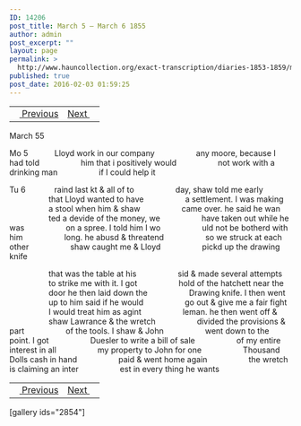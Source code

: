 ```yaml
---
ID: 14206
post_title: March 5 – March 6 1855
author: admin
post_excerpt: ""
layout: page
permalink: >
  http://www.hauncollection.org/exact-transcription/diaries-1853-1859/march-5-march-6-1855/
published: true
post_date: 2016-02-03 01:59:25
---
```

<table style="width: 100%;" align="center">
<tbody>
<tr>
<td><a href="http://www.hauncollection.org/version-2/diaries-1853-1859/march-1-march-5-1855/"><img src="https://lh3.googleusercontent.com/-EFJpxxNiPNw/VqgtWBCZrMI/AAAAAAAAAFU/WfY4lPFWWkg/s800-Ic42/Soeb-Plain-Arrows-8-10px.png" alt="" width="10" height="10" /> Previous</a></td>
<td style="text-align: right;"><a href="http://www.hauncollection.org/version-2/diaries-1853-1859/march-7-march-11-1855/">Next <img src="https://lh3.googleusercontent.com/-67k0cYlpXHw/VqgtWKz1MXI/AAAAAAAAAFU/k9PW_Piyurk/s800-Ic42/Soeb-Plain-Arrows-5-10px.png" alt="" width="10" height="10" /></a></td>
</tr>
</tbody>
</table>
March 55

Mo 5            Lloyd work in our company
<span style="margin-left: 70px;">any moore, because I had told
<span style="margin-left: 70px;">him that i positively would
<span style="margin-left: 70px;">not work with a drinking man
<span style="margin-left: 70px;">if I could help it</span></span></span></span>

Tu 6             raind last kt &amp; all of to
<span style="margin-left: 70px;">day, shaw told me early
<span style="margin-left: 70px;">that Lloyd wanted to have
<span style="margin-left: 70px;">a settlement. I was making
<span style="margin-left: 70px;">a stool when him &amp; shaw
<span style="margin-left: 70px;">came over. he said he wan
<span style="margin-left: 70px;">ted a devide of the money, we
<span style="margin-left: 70px;">have taken out while he was
<span style="margin-left: 70px;">on a spree. I told him I wo
<span style="margin-left: 70px;">uld not be botherd with him
<span style="margin-left: 70px;">long. he abusd &amp; threatend
<span style="margin-left: 70px;">so we struck at each other
<span style="margin-left: 70px;">shaw caught me &amp; Lloyd
<span style="margin-left: 70px;">pickd up the drawing knife</span></span></span></span></span></span></span></span></span></span></span></span></span>

<span style="margin-left: 70px;">that was the table at his
<span style="margin-left: 70px;">sid &amp; made several attempts
<span style="margin-left: 70px;">to strike me with it. I got
<span style="margin-left: 70px;">hold of the hatchett near the
<span style="margin-left: 70px;">door he then laid down the
<span style="margin-left: 70px;">Drawing knife. I then went
<span style="margin-left: 70px;">up to him said if he would
<span style="margin-left: 70px;">go out &amp; give me a fair fight
<span style="margin-left: 70px;">I would treat him as agint
<span style="margin-left: 70px;">leman. he then went off &amp;
<span style="margin-left: 70px;">shaw Lawrance &amp; the wretch
<span style="margin-left: 70px;">divided the provisions &amp; part
<span style="margin-left: 70px;">of the tools. I shaw &amp; John
<span style="margin-left: 70px;">went down to the point. I got
<span style="margin-left: 70px;">Duesler to write a bill of sale
<span style="margin-left: 70px;">of my entire interest in all
<span style="margin-left: 70px;">my property to John for one
<span style="margin-left: 70px;">Thousand Dolls cash in hand
<span style="margin-left: 70px;">paid &amp; went home again
<span style="margin-left: 70px;">the wretch is claiming an inter
<span style="margin-left: 70px;">est in every thing he wants</span></span></span></span></span></span></span></span></span></span></span></span></span></span></span></span></span></span></span></span></span>
<table style="width: 100%;" align="center">
<tbody>
<tr>
<td><a href="http://www.hauncollection.org/version-2/diaries-1853-1859/march-1-march-5-1855/"><img src="https://lh3.googleusercontent.com/-EFJpxxNiPNw/VqgtWBCZrMI/AAAAAAAAAFU/WfY4lPFWWkg/s800-Ic42/Soeb-Plain-Arrows-8-10px.png" alt="" width="10" height="10" /> Previous</a></td>
<td style="text-align: right;"><a href="http://www.hauncollection.org/version-2/diaries-1853-1859/march-7-march-11-1855/">Next <img src="https://lh3.googleusercontent.com/-67k0cYlpXHw/VqgtWKz1MXI/AAAAAAAAAFU/k9PW_Piyurk/s800-Ic42/Soeb-Plain-Arrows-5-10px.png" alt="" width="10" height="10" /></a></td>
</tr>
</tbody>
</table>
[gallery ids="2854"]